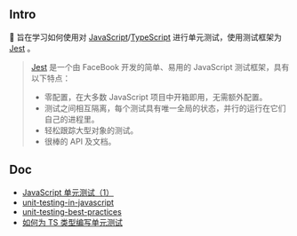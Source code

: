 ## Intro

👋 旨在学习如何使用对 [JavaScript](https://www.javascript.com/)/[TypeScript](https://www.typescriptlang.org/) 进行单元测试，使用测试框架为 [Jest](https://jestjs.io/) 。

> [Jest](https://jestjs.io/) 是一个由 FaceBook 开发的简单、易用的 JavaScript 测试框架，具有以下特点：
>
> - 零配置，在大多数 JavaScript 项目中开箱即用，无需额外配置。
> - 测试之间相互隔离，每个测试具有唯一全局的状态，并行的运行在它们自己的进程里。
> - 轻松跟踪大型对象的测试。
> - 很棒的 API 及文档。

## Doc

- [JavaScript 单元测试（1）](./docs/unitTestInJavaScript1.md)
- [unit-testing-in-javascript](https://www.browserstack.com/guide/unit-testing-in-javascript)
- [unit-testing-best-practices](https://www.browserstack.com/guide/unit-testing-best-practices)
- [如何为 TS 类型编写单元测试](https://github.com/ascoders/weekly/blob/master/%E5%89%8D%E6%B2%BF%E6%8A%80%E6%9C%AF/260.%E7%B2%BE%E8%AF%BB%E3%80%8A%E5%A6%82%E4%BD%95%E4%B8%BA%20TS%20%E7%B1%BB%E5%9E%8B%E5%86%99%E5%8D%95%E6%B5%8B%E3%80%8B.md) 
